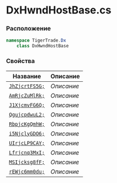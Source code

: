 
# DxHwndHostBase.cs
### Расположение
```csharp
namespace TigerTrade.Dx  
    class DxHwndHostBase
```

### Свойства
| Название | Описание |
| --- | --- |
| [`JhZjcrtFS5G;`](./Свойства/JhZjcrtFS5G;.md) | *Описание* |
| [`AmRjcZuMlRk;`](./Свойства/AmRjcZuMlRk;.md) | *Описание* |
| [`J1XjcmvFG6Q;`](./Свойства/J1XjcmvFG6Q;.md) | *Описание* |
| [`QgujcpdwuL2;`](./Свойства/QgujcpdwuL2;.md) | *Описание* |
| [`RbpjcKgQmhW;`](./Свойства/RbpjcKgQmhW;.md) | *Описание* |
| [`i5NjclyGDO6;`](./Свойства/i5NjclyGDO6;.md) | *Описание* |
| [`UIrjcLP9CAY;`](./Свойства/UIrjcLP9CAY;.md) | *Описание* |
| [`Lfrjcnq3MxI;`](./Свойства/Lfrjcnq3MxI;.md) | *Описание* |
| [`MSIjcksg8fF;`](./Свойства/MSIjcksg8fF;.md) | *Описание* |
| [`rEWjc6mm0du;`](./Свойства/rEWjc6mm0du;.md) | *Описание* |
